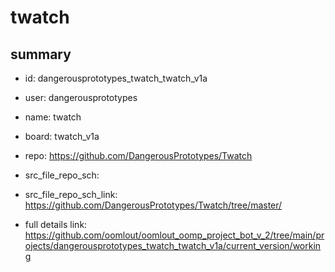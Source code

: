 # twatch
 
## summary 
* id: dangerousprototypes_twatch_twatch_v1a
* user: dangerousprototypes
* name: twatch
* board: twatch_v1a
* repo: https://github.com/DangerousPrototypes/Twatch



* src_file_repo_sch: 
* src_file_repo_sch_link: https://github.com/DangerousPrototypes/Twatch/tree/master/
* full details link: https://github.com/oomlout/oomlout_oomp_project_bot_v_2/tree/main/projects/dangerousprototypes_twatch_twatch_v1a/current_version/working  






